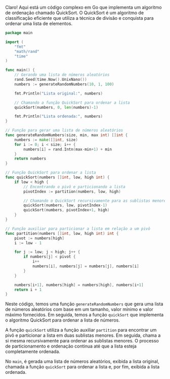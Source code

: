Claro! Aqui está um código complexo em Go que implementa um algoritmo de ordenação chamado QuickSort. O QuickSort é um algoritmo de classificação eficiente que utiliza a técnica de divisão e conquista para ordenar uma lista de elementos.

```go
package main

import (
	"fmt"
	"math/rand"
	"time"
)

func main() {
	// Gerando uma lista de números aleatórios
	rand.Seed(time.Now().UnixNano())
	numbers := generateRandomNumbers(10, 1, 100)

	fmt.Println("Lista original:", numbers)

	// Chamando a função QuickSort para ordenar a lista
	quickSort(numbers, 0, len(numbers)-1)

	fmt.Println("Lista ordenada:", numbers)
}

// Função para gerar uma lista de números aleatórios
func generateRandomNumbers(size, min, max int) []int {
	numbers := make([]int, size)
	for i := 0; i < size; i++ {
		numbers[i] = rand.Intn(max-min+1) + min
	}
	return numbers
}

// Função QuickSort para ordenar a lista
func quickSort(numbers []int, low, high int) {
	if low < high {
		// Encontrando o pivô e particionando a lista
		pivotIndex := partition(numbers, low, high)

		// Chamando o QuickSort recursivamente para as sublistas menores
		quickSort(numbers, low, pivotIndex-1)
		quickSort(numbers, pivotIndex+1, high)
	}
}

// Função auxiliar para particionar a lista em relação a um pivô
func partition(numbers []int, low, high int) int {
	pivot := numbers[high]
	i := low - 1

	for j := low; j < high; j++ {
		if numbers[j] < pivot {
			i++
			numbers[i], numbers[j] = numbers[j], numbers[i]
		}
	}

	numbers[i+1], numbers[high] = numbers[high], numbers[i+1]
	return i + 1
}
```

Neste código, temos uma função `generateRandomNumbers` que gera uma lista de números aleatórios com base em um tamanho, valor mínimo e valor máximo fornecidos. Em seguida, temos a função `quickSort` que implementa o algoritmo QuickSort para ordenar a lista de números.

A função `quickSort` utiliza a função auxiliar `partition` para encontrar um pivô e particionar a lista em duas sublistas menores. Em seguida, chama a si mesma recursivamente para ordenar as sublistas menores. O processo de particionamento e ordenação continua até que a lista esteja completamente ordenada.

No `main`, é gerada uma lista de números aleatórios, exibida a lista original, chamada a função `quickSort` para ordenar a lista e, por fim, exibida a lista ordenada.